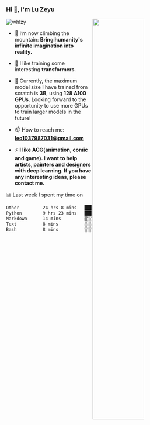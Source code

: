 ### Hi 👋, I'm Lu Zeyu

<img src="https://komarev.com/ghpvc/?username=whlzy&label=Profile%20views&color=0e75b6&style=flat" alt="whlzy" />
<img align="right" width="53%" src="https://github-readme-stats.vercel.app/api?username=whlzy&show_icons=true">

- 🔭 I’m now climbing the mountain: **Bring humanity's infinite imagination into reality.**

- 🌄 I like training some interesting **transformers**.

- 🌠 Currently, the maximum model size I have trained from scratch is **3B**, using **128 A100 GPUs**. Looking forward to the opportunity to use more GPUs to train larger models in the future!

- 📫 How to reach me: **leo1037987031@gmail.com**

- ⚡ **I like ACG(animation, comic and game). I want to help artists, painters and designers with deep learning. If you have any interesting ideas, please contact me.**

📊 Last week I spent my time on

<!--START_SECTION:waka-->

```txt
Other         24 hrs 8 mins   █████████████████▓░░░░░░░   70.59 %
Python        9 hrs 23 mins   ███████░░░░░░░░░░░░░░░░░░   27.46 %
Markdown      14 mins         ▒░░░░░░░░░░░░░░░░░░░░░░░░   00.70 %
Text          8 mins          ░░░░░░░░░░░░░░░░░░░░░░░░░   00.43 %
Bash          8 mins          ░░░░░░░░░░░░░░░░░░░░░░░░░   00.40 %
```

<!--END_SECTION:waka-->

